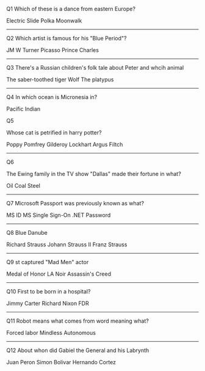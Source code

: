 

Q1
Which of these is a dance from eastern Europe?

Electric Slide
Polka
Moonwalk 

---
Q2
Which artist is famous for his "Blue Period"?

JM W Turner
Picasso
Prince Charles

---
Q3
There's a Russian children's folk tale about Peter and whcih animal

The saber-toothed tiger
Wolf
The platypus

---
Q4
In which ocean is Micronesia in?


Pacific
Indian


Q5

Whose cat is petrified in harry potter?

Poppy Pomfrey
Gilderoy Lockhart
Argus Filtch

---
Q6

The Ewing family in the TV show "Dallas" made their fortune in what?

Oil
Coal 
Steel

---
Q7
Microsoft Passport was previously known as what?

MS ID
MS Single Sign-On
.NET Password

---
Q8
Blue Danube

Richard Strauss
Johann Strauss II
Franz Strauss

---
Q9
st captured "Mad Men" actor

Medal of Honor
LA Noir
Assassin's Creed

----
Q10
First to be born in a hospital?

Jimmy Carter
Richard Nixon
FDR

---
Q11
Robot means what comes from word meaning what?

Forced labor
Mindless
Autonomous

---
Q12
About whon did Gabiel the General and his Labrynth

Juan Peron
Simon Bolivar
Hernando Cortez
